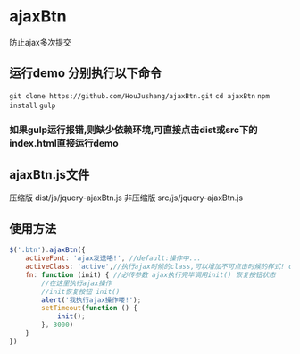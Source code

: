 # ajaxBtn
防止ajax多次提交
## 运行demo 分别执行以下命令
``git clone https://github.com/HouJushang/ajaxBtn.git``
``cd ajaxBtn``
``npm install``
``gulp``
### 如果gulp运行报错,则缺少依赖环境,可直接点击dist或src下的index.html直接运行demo
## ajaxBtn.js文件
压缩版 dist/js/jquery-ajaxBtn.js
非压缩版 src/js/jquery-ajaxBtn.js
## 使用方法
```js
$('.btn').ajaxBtn({
    activeFont: 'ajax发送咯!', //default:操作中...
    activeClass: 'active',//执行ajax时候的class,可以增加不可点击时候的样式! default: ajaxBtn-active
    fn: function (init) { //必传参数 ajax执行完毕调用init() 恢复按钮状态
        //在这里执行ajax操作
        //init恢复按钮 init()
        alert('我执行ajax操作喽!');
        setTimeout(function () {
            init();
        }, 3000)
    }
})
```